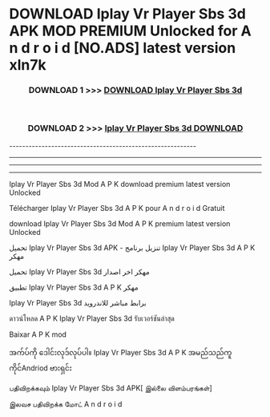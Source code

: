 # DOWNLOAD Iplay Vr Player Sbs 3d  APK MOD PREMIUM Unlocked for A n d r o i d [NO.ADS] latest version xln7k 



<div align="center">

<h3>DOWNLOAD 1 >>> <a href="https://getmod2.web.app/?judul=Iplay Vr Player Sbs 3d ">DOWNLOAD Iplay Vr Player Sbs 3d </a></h3><br>

<h3>DOWNLOAD 2 >>> <a href="https://getmod2.web.app/?judul=Iplay Vr Player Sbs 3d ">Iplay Vr Player Sbs 3d  DOWNLOAD </a></h3>

</div>
----------------------------------------------------------

----------------------------------------------------------

----------------------------------------------------------

----------------------------------------------------------

Iplay Vr Player Sbs 3d  Mod A P K download premium latest version Unlocked

Télécharger Iplay Vr Player Sbs 3d  A P K pour A n d r o i d Gratuit

download Iplay Vr Player Sbs 3d  Mod A P K premium latest version Unlocked

تحميل Iplay Vr Player Sbs 3d  APK - تنزيل برنامج Iplay Vr Player Sbs 3d  A P K مهكر

تحميل Iplay Vr Player Sbs 3d  مهكر اخر اصدار

تطبيق Iplay Vr Player Sbs 3d  A P K مهكر

Iplay Vr Player Sbs 3d  برابط مباشر للاندرويد

ดาวน์โหลด A P K Iplay Vr Player Sbs 3d  รับเวอร์ชันล่าสุด

Baixar A P K mod

အက်ပ်ကို ဒေါင်းလုဒ်လုပ်ပါ။ Iplay Vr Player Sbs 3d  A P K အမည်သည်ကူကိုင်Andriod ဗားရှင်း

பதிவிறக்கவும் Iplay Vr Player Sbs 3d  APK[ இல்லை விளம்பரங்கள்] 
 
இலவச பதிவிறக்க மோட் A n d r o i d



